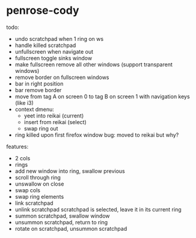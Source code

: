 # penrose-cody

todo:

- undo scratchpad when 1 ring on ws
- handle killed scratchpad
- unfullscreen when navigate out
- fullscreen toggle sinks window
- make fullscreen remove all other windows (support transparent windows)
- remove border on fullscreen windows
- bar in right position
- bar remove border
- move from tag A on screen 0 to tag B on screen 1 with navigation keys (like i3)
- context dmenu:
  - yeet into reikai (current)
  - insert from reikai (select)
  - swap ring out
- ring killed upon first firefox window bug: moved to reikai but why?

features:

- 2 cols
- rings
- add new window into ring, swallow previous
- scroll through ring
- unswallow on close
- swap cols
- swap ring elements
- link scratchpad
- unlink scratchpad scratchpad is selected, leave it in its current ring
- summon scratchpad, swallow window
- unsummon scratchpad, return to ring
- rotate on scratchpad, unsummon scratchpad
